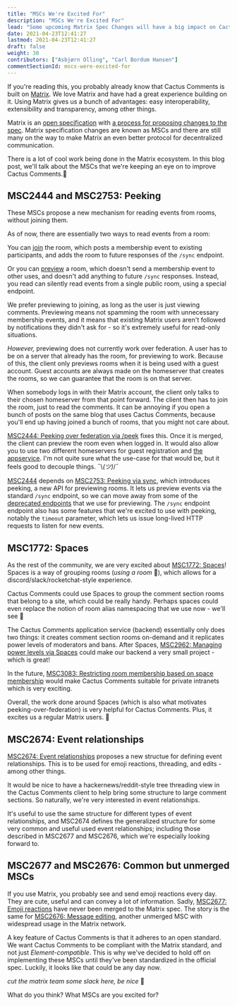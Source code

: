```yaml
---
title: "MSCs We're Excited For"
description: "MSCs We're Excited For"
lead: "Some upcoming Matrix Spec Changes will have a big impact on Cactus Comments."
date: 2021-04-23T12:41:27
lastmod: 2021-04-23T12:41:27
draft: false
weight: 30
contributors: ["Asbjørn Olling", "Carl Bordum Hansen"]
commentSectionId: mscs-were-excited-for
---
```


If you're reading this, you probably already know that Cactus Comments is built on [Matrix](https://matrix.org). We love Matrix and have had a great experience building on it. Using Matrix gives us a bunch of advantages: easy interoperability, extensibility and transparency, among other things.

Matrix is an [open specification](https://spec.matrix.org) with [a process for proposing changes to the spec](https://spec.matrix.org/unstable/proposals/). Matrix specification changes are known as MSCs and there are still many on the way to make Matrix an even better protocol for decentralized communication.

There is a lot of cool work being done in the Matrix ecosystem. In this blog post, we'll talk about the MSCs that we're keeping an eye on to improve Cactus Comments.🌵


## MSC2444 and MSC2753: Peeking

These MSCs propose a new mechanism for reading events from rooms, without joining them.

As of now, there are essentially two ways to read events from a room:

You can [join](https://spec.matrix.org/unstable/client-server-api/#joining-rooms)
the room, which posts a membership event to existing participants,
and adds the room to future responses of the `/sync` endpoint.

Or you can [preview](https://matrix.org/docs/spec/client_server/r0.6.1#id116) a room,
which doesn't send a membership event to other uses,
and doesn't add anything to future `/sync` responses.
Instead, you read can silently read events from a single public room, using a special endpoint.

We prefer previewing to joining, as long as the user is just viewing comments.
Previewing means not spamming the room with unnecessary membership events, and it means that existing Matrix users
aren't followed by notifications they didn't ask for - so it's extremely useful for read-only situations.

*However,* previewing does not currently work over federation.
A user has to be on a server that already has the room, for previewing to work.
Because of this, the client only previews rooms
when it is being used with a guest account.
Guest accounts are always made on the homeserver that creates the rooms,
so we can guarantee that the room is on that server.

When somebody logs in with their Matrix account,
the client only talks to their chosen homeserver from that point forward.
The client then has to join the room, just to read the comments.
It can be annoying if you open a bunch of posts on the same blog that uses Cactus Comments,
because you'll end up having joined a bunch of rooms, that you might not care about.

[MSC2444: Peeking over federation via /peek](https://github.com/matrix-org/matrix-doc/pull/2444) fixes this.
Once it is merged, the client can preview the room even when logged in.
It would also allow you to use two different homeservers
for guest registration and [the appservice](https://gitlab.com/cactus-comments/cactus-appservice).
I'm not quite sure what the use-case for that would be, but it feels good to decouple things.
¯\\_(ツ)_/¯


[MSC2444](https://github.com/matrix-org/matrix-doc/pull/2444)
depends on 
[MSC2753: Peeking via sync](https://github.com/matrix-org/matrix-doc/pull/2753),
which introduces peeking, a new API for previewing rooms.
It lets us preview events via the standard `/sync` endpoint,
so we can move away from some of the [deprecated endpoints](https://matrix.org/docs/spec/client_server/r0.6.1#deprecated-get-matrix-client-r0-rooms-roomid-initialsync) that we use for previewing.
The `/sync` endpoint endpoint also has some features that we're excited to use with peeking,
notably the `timeout` parameter, which lets us issue long-lived HTTP requests to listen for new events.


## MSC1772: Spaces

As the rest of the community, we are very excited about [MSC1772: Spaces](https://github.com/matrix-org/matrix-doc/pull/1772)! 
Spaces is a way of grouping rooms (*using a room* 🤯), which allows for a discord/slack/rocketchat-style experience.

Cactus Comments could use Spaces to group the comment section rooms that belong to a site, which could be really handy.
Perhaps spaces could even replace the notion of room alias namespacing that we use now - we'll see 🌵

The Cactus Comments application service (backend) essentially only does two things: it creates comment section rooms on-demand and it replicates power levels of moderators and bans. After Spaces, [MSC2962: Managing power levels via Spaces](https://github.com/matrix-org/matrix-doc/pull/2962) could make our backend a very small project - which is great!

In the future, [MSC3083: Restricting room membership based on space membership](https://github.com/matrix-org/matrix-doc/pull/3083) would make Cactus Comments suitable for private intranets which is very exciting.

Overall, the work done around Spaces (which is also what motivates peeking-over-federation) is very helpful for Cactus Comments. Plus, it excites us a regular Matrix users. 🎉


## MSC2674: Event relationships

[MSC2674: Event relationships](https://github.com/matrix-org/matrix-doc/pull/2674)
proposes a new structue for defining event relationships. This is to be used for emoji reactions, threading, and edits - among other things.

It would be nice to have a hackernews/reddit-style tree threading view in the Cactus Comments client to help bring some structure to large comment sections.
So naturally, we're very interested in event relationships.

It's useful to use the same structure for different types of event relationships,
and MSC2674 defines the generalized structure for some very common and useful used event relationships; including those described in MSC2677 and MSC2676, which we're especially looking forward to.


## MSC2677 and MSC2676: Common but unmerged MSCs

If you use Matrix, you probably see and send emoji reactions every day. They are cute, useful and can convey a lot of information. Sadly, [MSC2677: Emoji reactions](https://github.com/matrix-org/matrix-doc/pull/2677) have never been merged to the Matrix spec. The story is the same for [MSC2676: Message editing](https://github.com/matrix-org/matrix-doc/pull/2676), another unmerged MSC with widespread usage in the Matrix network.

A key feature of Cactus Comments is that it adheres to an open standard. 
We want Cactus Comments to be compliant with the Matrix standard, and not just *Element-compatible*. 
This is why we've decided to hold off on implementing these MSCs until they've been standardized in the official spec.
Luckily, it looks like that could be any day now.

*cut the matrix team some slack here, be nice* 🤗

What do you think? What MSCs are you excited for?
